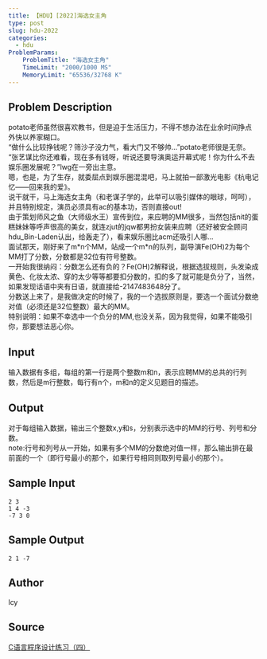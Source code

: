 ```yaml
---
title: 【HDU】[2022]海选女主角
type: post
slug: hdu-2022
categories:
  - hdu
ProblemParams:
    ProblemTitle: "海选女主角"
    TimeLimit: "2000/1000 MS"
    MemoryLimit: "65536/32768 K"
---
```


## Problem Description

potato老师虽然很喜欢教书，但是迫于生活压力，不得不想办法在业余时间挣点外快以养家糊口。  
“做什么比较挣钱呢？筛沙子没力气，看大门又不够帅...”potato老师很是无奈。  
“张艺谋比你还难看，现在多有钱呀，听说还要导演奥运开幕式呢！你为什么不去娱乐圈发展呢？”lwg在一旁出主意。  
嗯，也是，为了生存，就委屈点到娱乐圈混混吧，马上就拍一部激光电影《杭电记忆——回来我的爱》。  
说干就干，马上海选女主角（和老谋子学的，此举可以吸引媒体的眼球，呵呵），并且特别规定，演员必须具有ac的基本功，否则直接out!  
由于策划师风之鱼（大师级水王）宣传到位，来应聘的MM很多，当然包括nit的蛋糕妹妹等呼声很高的美女，就连zjut的jqw都男扮女装来应聘（还好被安全顾问hdu\_Bin-Laden认出，给轰走了），看来娱乐圈比acm还吸引人哪...  
面试那天，刚好来了m\*n个MM，站成一个m\*n的队列，副导演Fe(OH)2为每个MM打了分数，分数都是32位有符号整数。  
一开始我很纳闷：分数怎么还有负的？Fe(OH)2解释说，根据选拔规则，头发染成黄色、化妆太浓、穿的太少等等都要扣分数的，扣的多了就可能是负分了，当然，如果发现话语中夹有日语，就直接给-2147483648分了。  
分数送上来了，是我做决定的时候了，我的一个选拔原则是，要选一个面试分数绝对值（必须还是32位整数）最大的MM。  
特别说明：如果不幸选中一个负分的MM,也没关系，因为我觉得，如果不能吸引你，那要想法恶心你。

## Input

输入数据有多组，每组的第一行是两个整数m和n，表示应聘MM的总共的行列数，然后是m行整数，每行有n个，m和n的定义见题目的描述。

## Output

对于每组输入数据，输出三个整数x,y和s，分别表示选中的MM的行号、列号和分数。  
note:行号和列号从一开始，如果有多个MM的分数绝对值一样，那么输出排在最前面的一个（即行号最小的那个，如果行号相同则取列号最小的那个）。

## Sample Input

```
2 3
1 4 -3
-7 3 0

```

## Sample Output

```
2 1 -7

```

## Author

lcy

## Source

[C语言程序设计练习（四）](https://acm.hdu.edu.cn//search.php?field=problem&key=C%D3%EF%D1%D4%B3%CC%D0%F2%C9%E8%BC%C6%C1%B7%CF%B0%A3%A8%CB%C4%A3%A9&source=1&searchmode=source)
